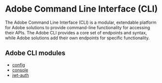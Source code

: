 # Adobe Command Line Interface (CLI)

The Adobe Command Line Interface (CLI) is a modular, extendable platform for Adobe solutions to provide command-line functionality for accessing their APIs. The Adobe CLI provides a core set of endpoints and syntax, while Adobe solutions add their own endpoints for specific functionality. 

## Adobe CLI modules
- [config](config/readme.md)
- [console](console/readme.md)
- [jwt-auth](jwt-auth/readme.md)